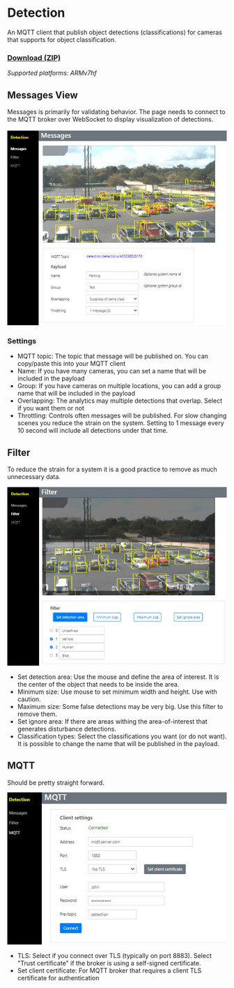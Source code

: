 # Detection
An MQTT client that publish object detections (classifications) for cameras that supports for object classification.

### [Download (ZIP)](https://files.juhlin.me/acap/detection)
*Supported platforms: ARMv7hf*

## Messages View
Messages is primarily for validating behavior.  The page needs to connect to the MQTT broker over WebSocket to display visualization of detections.

![messages](https://github.com/pandosme/acaps/raw/master/detection/images/detection-messages.jpeg)

### Settings
* MQTT topic:  The topic that message will be published on.  You can copy/paste this into your MQTT client
* Name:  If you have many cameras, you can set a name that will be included in the payload
* Group:  If you have cameras on multiple locations, you can add a group name that will be included in the payload
* Overlapping:  The analytics may multiple detections that overlap.  Select if you want them or not
* Throttling:  Controls often messages will be published.  For slow changing scenes you reduce the strain on the system.  Setting to 1 message every 10 second will include all detections under that time.

## Filter
To reduce the strain for a system it is a good practice to remove as much unnecessary data.

![messages](https://github.com/pandosme/acaps/raw/master/detection/images/detection-filter.jpeg)

* Set detection area:  Use the mouse and define the area of interest.  It is the center of the object that needs to be inside the area.
* Minimum size:  Use mouse to set minimum width and height.  Use with caution.
* Maximum size:  Some false detections may be very big.  Use this filter to remove them.
* Set ignore area:  If there are areas withing the area-of-interest that generates disturbance detections.
* Classification types:  Select the classifications you want (or do not want).  It is possible to change the name that will be published in the payload.

## MQTT
Should be pretty straight forward.

![messages](https://github.com/pandosme/acaps/raw/master/detection/images/detection-mqtt.JPG)

* TLS: Select if you connect over TLS (typically on port 8883).  Select "Trust certificate" if the broker is using a self-signed certificate.
* Set client certificate:  For MQTT broker that requires a client TLS certificate for authentication
